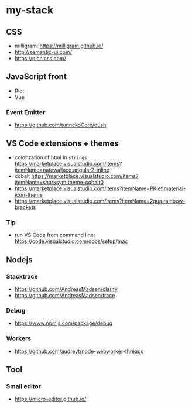 # my-stack


## CSS

- milligram: https://milligram.github.io/
- http://semantic-ui.com/
- https://picnicss.com/

## JavaScript front

- Riot
- Vue

### Event Emitter

- https://github.com/tunnckoCore/dush

## VS Code extensions + themes

- colorization of html in `strings` https://marketplace.visualstudio.com/items?itemName=natewallace.angular2-inline
- cobalt https://marketplace.visualstudio.com/items?itemName=sharksym.theme-cobalt0
- https://marketplace.visualstudio.com/items?itemName=PKief.material-icon-theme
- https://marketplace.visualstudio.com/items?itemName=2gua.rainbow-brackets

### Tip

- run VS Code from command line: https://code.visualstudio.com/docs/setup/mac


## Nodejs

### Stacktrace

- https://github.com/AndreasMadsen/clarify
- https://github.com/AndreasMadsen/trace

### Debug

- https://www.npmjs.com/package/debug

### Workers

- https://github.com/audreyt/node-webworker-threads

## Tool

### Small editor

- https://micro-editor.github.io/

